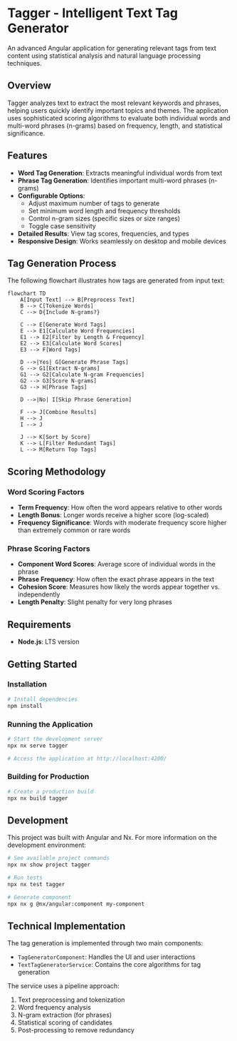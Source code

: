 # Tagger - Intelligent Text Tag Generator

An advanced Angular application for generating relevant tags from text content using statistical analysis and natural language processing techniques.

## Overview

Tagger analyzes text to extract the most relevant keywords and phrases, helping users quickly identify important topics and themes. The application uses sophisticated scoring algorithms to evaluate both individual words and multi-word phrases (n-grams) based on frequency, length, and statistical significance.

## Features

- **Word Tag Generation**: Extracts meaningful individual words from text
- **Phrase Tag Generation**: Identifies important multi-word phrases (n-grams)
- **Configurable Options**:
  - Adjust maximum number of tags to generate
  - Set minimum word length and frequency thresholds
  - Control n-gram sizes (specific sizes or size ranges)
  - Toggle case sensitivity
- **Detailed Results**: View tag scores, frequencies, and types
- **Responsive Design**: Works seamlessly on desktop and mobile devices

## Tag Generation Process

The following flowchart illustrates how tags are generated from input text:

```mermaid
flowchart TD
    A[Input Text] --> B[Preprocess Text]
    B --> C[Tokenize Words]
    C --> D{Include N-grams?}
    
    C --> E[Generate Word Tags]
    E --> E1[Calculate Word Frequencies]
    E1 --> E2[Filter by Length & Frequency]
    E2 --> E3[Calculate Word Scores]
    E3 --> F[Word Tags]
    
    D -->|Yes| G[Generate Phrase Tags]
    G --> G1[Extract N-grams]
    G1 --> G2[Calculate N-gram Frequencies]
    G2 --> G3[Score N-grams]
    G3 --> H[Phrase Tags]
    
    D -->|No| I[Skip Phrase Generation]
    
    F --> J[Combine Results]
    H --> J
    I --> J
    
    J --> K[Sort by Score]
    K --> L[Filter Redundant Tags]
    L --> M[Return Top Tags]
```

## Scoring Methodology

### Word Scoring Factors
- **Term Frequency**: How often the word appears relative to other words
- **Length Bonus**: Longer words receive a higher score (log-scaled)
- **Frequency Significance**: Words with moderate frequency score higher than extremely common or rare words

### Phrase Scoring Factors
- **Component Word Scores**: Average score of individual words in the phrase
- **Phrase Frequency**: How often the exact phrase appears in the text
- **Cohesion Score**: Measures how likely the words appear together vs. independently
- **Length Penalty**: Slight penalty for very long phrases

## Requirements

- **Node.js**: LTS version

## Getting Started

### Installation

```sh
# Install dependencies
npm install
```

### Running the Application

```sh
# Start the development server
npx nx serve tagger

# Access the application at http://localhost:4200/
```

### Building for Production

```sh
# Create a production build
npx nx build tagger
```

## Development

This project was built with Angular and Nx. For more information on the development environment:

```sh
# See available project commands
npx nx show project tagger

# Run tests
npx nx test tagger

# Generate component
npx nx g @nx/angular:component my-component
```

## Technical Implementation

The tag generation is implemented through two main components:
- `TagGeneratorComponent`: Handles the UI and user interactions
- `TextTagGeneratorService`: Contains the core algorithms for tag generation

The service uses a pipeline approach:
1. Text preprocessing and tokenization
2. Word frequency analysis
3. N-gram extraction (for phrases)
4. Statistical scoring of candidates
5. Post-processing to remove redundancy
